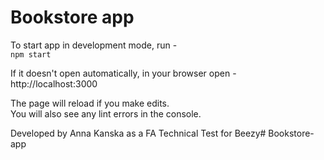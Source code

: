 # Bookstore app 

To start app in development mode, run -<br>
`npm start`

If it doesn't open automatically, in your browser open -<br>
http://localhost:3000

The page will reload if you make edits.<br>
You will also see any lint errors in the console.


Developed by Anna Kanska as a FA Technical Test for Beezy# Bookstore-app
